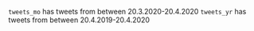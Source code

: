 `tweets_mo` has tweets from between 20.3.2020-20.4.2020
`tweets_yr` has tweets from between 20.4.2019-20.4.2020
